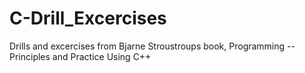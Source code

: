 # C-Drill_Excercises
Drills and excercises from Bjarne Stroustroups book, Programming -- Principles and Practice Using C++
